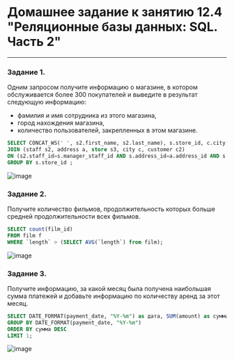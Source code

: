 # Домашнее задание к занятию 12.4 "Реляционные базы данных: SQL. Часть 2"

---

### Задание 1.

Одним запросом получите информацию о магазине, в котором обслуживается более 300 покупателей и выведите в результат следующую информацию: 
- фамилия и имя сотрудника из этого магазина,
- город нахождения магазина,
- количество пользователей, закрепленных в этом магазине.

```sql
SELECT CONCAT_WS(' ', s2.first_name, s2.last_name), s.store_id, c.city, COUNT(c2.customer_id) FROM store s 
JOIN (staff s2, address a, store s3, city c, customer c2)
ON (s2.staff_id=s.manager_staff_id AND s.address_id=a.address_id AND s.store_id=s3.store_id AND c.city_id=a.city_id AND c2.store_id=s3.store_id)
GROUP BY s.store_id ;
```

![image](https://user-images.githubusercontent.com/44001733/208228716-8d99f08b-666a-4305-814b-80b7c6057aa4.png)

### Задание 2.

Получите количество фильмов, продолжительность которых больше средней продолжительности всех фильмов.

```sql
SELECT count(film_id)
FROM film f 
WHERE `length` > (SELECT AVG(`length`) from film);
```

![image](https://user-images.githubusercontent.com/44001733/208078431-93e54d29-cfa0-4264-9190-5ddad60a8fda.png)

### Задание 3.

Получите информацию, за какой месяц была получена наибольшая сумма платежей и добавьте информацию по количеству аренд за этот месяц.

```sql
SELECT DATE_FORMAT(payment_date, "%Y-%m") as дата, SUM(amount) as сумма, COUNT(rental_id) as количество_аренд FROM payment p 
GROUP BY DATE_FORMAT(payment_date, "%Y-%m")
ORDER BY сумма DESC
LIMIT 1;
```

![image](https://user-images.githubusercontent.com/44001733/208229504-d363d231-5449-4f8d-a566-610be22a858d.png)
